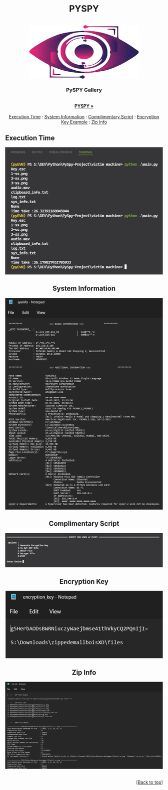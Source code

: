 <div id="top"></div>

# <div align=center> **PYSPY** <div/>
<!-- PROJECT LOGO -->
<br />
<div align="center">
  <a href="https://github.com/VENGENCE7/PySPY">
    <img src="pyspy.png" alt="Logo" width="350" height="170">
  </a>

<h3 align="center">PySPY Gallery</h3>

  <p align="center">
    <br />
    <a href="https://github.com/VENGENCE7/PySPY"><strong>PYSPY »</strong></a>
    <br />
    <br />
    <a href="#execution-time">Execution Time</a>
    :
    <a href="#system-information">System Information</a>
    :
    <a href="#complimentary-script">Complimentary Script</a>
    :
    <a href="#encryption-key">Encryption Key Example</a>
    :
    <a href="#zip-info">Zip Info</a>
  </p>
</div>
  
<!-- ET -->  
## Execution Time

   <div align="center"> <img src="time.png" alt="image"> <div/> 
  
<!-- SI -->  
## System Information
  
   <div align="center"> <img src="sysinfo.png" alt="image"> <div/>
  
<!-- CS -->  
## Complimentary Script
  
   <div align="center"> <img src="script.png" alt="image"> <div/>
  
<!-- EK -->  
## Encryption Key
  
  
  <div align="center"> <img src="e-key.png" alt="image"> <div/>
  
<!-- ZI -->  
## Zip Info
  
   <div align="center"> <img src="zipinfo.png" alt="image"> <div/>

  
<br>
<p align="right">[<a href="#top">Back to top</a>]</p>
